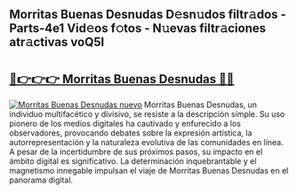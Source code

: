 ## Morritas Buenas Desnudas D𝚎sn𝚞dos filtr𝚊dos - Parts-4e1 Vid𝚎os f𝚘tos - N𝚞evas filtr𝚊ciones atr𝚊ctivas voQ5l

# <h2><a href="http://mb8j8kw.tromn.icu/?c=Morritas+Buenas+Desnudas">🔗👉👉👉 Morritas Buenas Desnudas 🔗🔗</a></h2>

[![Morritas Buenas Desnudas nuevo](https://i.imgur.com/pEAQMta.gif)](http://mb8j8kw.tromn.icu/?c=Morritas+Buenas+Desnudas)
Morritas Buenas Desnudas, un individuo multifacético y divisivo, se resiste a la descripción simple. Su uso pionero de los medios digitales ha cautivado y enfurecido a los observadores, provocando debates sobre la expresión artística, la autorrepresentación y la naturaleza evolutiva de las comunidades en línea. A pesar de la incertidumbre de sus próximos pasos, su impacto en el ámbito digital es significativo. La determinación inquebrantable y el magnetismo innegable impulsan el viaje de Morritas Buenas Desnudas en el panorama digital.
